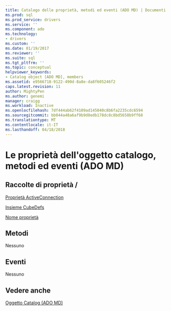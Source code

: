 ```yaml
---
title: Catalogo delle proprietà, metodi ed eventi (ADO MD) | Documenti Microsoft
ms.prod: sql
ms.prod_service: drivers
ms.service: ''
ms.component: ado
ms.technology:
- drivers
ms.custom: ''
ms.date: 01/19/2017
ms.reviewer: ''
ms.suite: sql
ms.tgt_pltfrm: ''
ms.topic: conceptual
helpviewer_keywords:
- Catalog object [ADO MD], members
ms.assetid: e9566718-9122-490d-8a8e-da8f605246f2
caps.latest.revision: 11
author: MightyPen
ms.author: genemi
manager: craigg
ms.workload: Inactive
ms.openlocfilehash: 7df444ab62f4109ad145040c8b6fa2235cdc6594
ms.sourcegitcommit: bb044a48a6af9b9d8edb178dc8c8bd5658b9ff68
ms.translationtype: MT
ms.contentlocale: it-IT
ms.lasthandoff: 04/18/2018
---
```

# <a name="catalog-object-properties-methods-and-events-ado-md"></a>Le proprietà dell'oggetto catalogo, metodi ed eventi (ADO MD)
## <a name="propertiescollections"></a>Raccolte di proprietà /  
 [Proprietà ActiveConnection](../../../ado/reference/ado-md-api/activeconnection-property-ado-md.md)  
  
 [Insieme CubeDefs](../../../ado/reference/ado-md-api/cubedefs-collection-ado-md.md)  
  
 [Nome proprietà](../../../ado/reference/ado-md-api/name-property-ado-md.md)  
  
## <a name="methods"></a>Metodi  
 Nessuno  
  
## <a name="events"></a>Eventi  
 Nessuno  
  
## <a name="see-also"></a>Vedere anche  
 [Oggetto Catalog (ADO MD)](../../../ado/reference/ado-md-api/catalog-object-ado-md.md)
